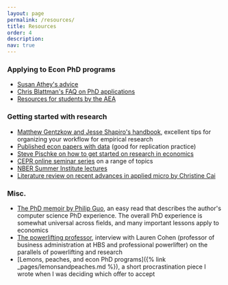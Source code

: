 ```yaml
---
layout: page
permalink: /resources/
title: Resources
order: 4
description: 
nav: true
---
```


### Applying to Econ PhD programs 
* [Susan Athey's advice](https://gsb-faculty.stanford.edu/susan-athey/professional-advice/)
* [Chris Blattman's FAQ on PhD applications](https://chrisblattman.com/blog/2022/03/25/faqs-on-phd-applications/)
* [Resources for students by the AEA](https://www.aeaweb.org/resources/students)

### Getting started with research 
* [Matthew Gentzkow and Jesse Shapiro's handbook](https://web.stanford.edu/~gentzkow/research/CodeAndData.pdf), excellent tips for organizing your workflow for empirical research
* [Published econ papers with data](https://ejd.econ.mathematik.uni-ulm.de) (good for replication practice)
* [Steve Pischke on how to get started on research in economics](https://econ.lse.ac.uk/staff/spischke/phds/get_started.pdf)
* [CEPR online seminar series](https://cepr.org/events/event-series/online-event-series) on a range of topics
* [NBER Summer Institute lectures](https://www.nber.org/research/lectures?page=1&perPage=50)
* [Literature review on recent advances in applied micro by Christine Cai](https://christinecai.github.io/PublicGoods/applied_micro_methods_dark_mode.pdf)
 
### Misc.
* [The PhD memoir by Philip Guo](https://www.dropbox.com/s/5c70typ50be0d9l/pguo-PhD-grind.pdf?dl=0), an easy read that describes the author's computer science PhD experience. The overall PhD experience is somewhat universal across fields, and many important lessons apply to economics
* [The powerlifting professor](https://www.hbs.edu/news/articles/Pages/powerlifting-professor.aspx), interview with Lauren Cohen (professor of business administration at HBS and professional powerlifter) on the parallels of powerlifting and research 
* [Lemons, peaches, and econ PhD programs]({% link _pages/lemonsandpeaches.md %}), a short procrastination piece I wrote when I was deciding which offer to accept
